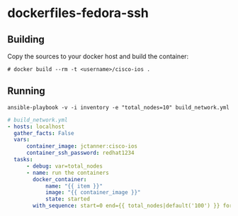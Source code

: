 # dockerfiles-fedora-ssh

## Building

Copy the sources to your docker host and build the container:

	# docker build --rm -t <username>/cisco-ios .

## Running

```shell
ansible-playbook -v -i inventory -e "total_nodes=10" build_network.yml
```

```yaml
# build_network.yml
- hosts: localhost
  gather_facts: False
  vars:
      container_image: jctanner:cisco-ios
      container_ssh_password: redhat1234
  tasks:
      - debug: var=total_nodes
      - name: run the containers
        docker_container:
            name: "{{ item }}"
            image: "{{ container_image }}"
            state: started
        with_sequence: start=0 end={{ total_nodes|default('100') }} format=switch_%02x
```

